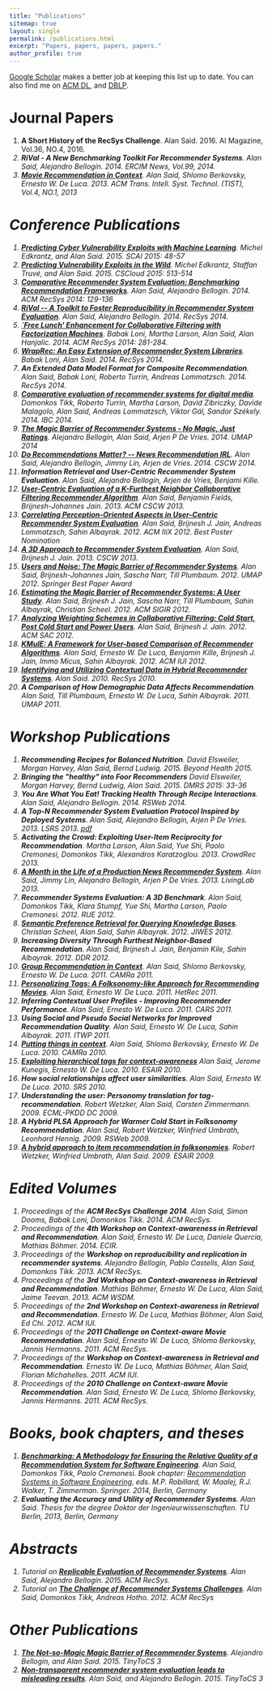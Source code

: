 ```yaml
---
title: "Publications"
sitemap: true
layout: single
permalink: /publications.html
excerpt: "Papers, papers, papers, papers."
author_profile: true
---
```


[Google Scholar](http://scholar.google.com/citations?user=j4cTzn0AAAAJ) makes a better job at keeping this list up to date. You can also find me on [ACM DL](http://dl.acm.org/author_page.cfm?id=81413593442&amp;coll=DL&amp;dl=GUIDE&amp;CFID=54192838&amp;CFTOKEN=44164314), and [DBLP](http://www.informatik.uni-trier.de/~ley/db/indices/a-tree/s/Said:Alan.html). 


# Journal Papers
1. **A Short History of the RecSys Challenge**. Alan Said. 2016. AI Magazine, Vol.36, NO.4, 2016. [<i class="fa fa-fw fa-link" />](http://www.aaai.org/ojs/index.php/aimagazine/article/view/2693)
1. **RiVal - A New Benchmarking Toolkit For Recommender Systems**. Alan Said, Alejandro Bellogín. 2014. ERCIM News, Vol.99, 2014. [<i class="fa fa-fw fa-link" />](http://ercim-news.ercim.eu/en99/special/rival-a-new-benchmarking-toolkit-for-recommender-systems)
1. [**Movie Recommendation in Context**<i class="ai ai-doi" />](http://dx.doi.org/10.1145/2414425.2414438). Alan Said, Shlomo Berkovsky, Ernesto W. De Luca. 2013. ACM Trans. Intell. Syst. Technol. (TIST), Vol.4, NO.1, 2013

# Conference Publications
1. [**Predicting Cyber Vulnerability Exploits with Machine Learning**<i class="ai ai-doi" />](http://dx.doi.org/10.3233/978-1-61499-589-0-48). Michel Edkrantz, and Alan Said. 2015. SCAI 2015: 48-57 <i class="fa fa-fw fa-file-pdf-o" />
1. [**Predicting Vulnerability Exploits in the Wild**<i class="ai ai-doi" />](http://dx.doi.org/10.1109/CSCloud.2015.56). Michel Edkrantz, Staffan Truvé, and Alan Said. 2015. CSCloud 2015: 513-514
1. [**Comparative Recommender System Evaluation: Benchmarking Recommendation Frameworks**<i class="ai ai-doi" />](http://dx.doi.org/10.1145/2645710.2645746). Alan Said, Alejandro Bellogín. 2014. ACM RecSys 2014: 129-136 [<i class="fa fa-fw fa-link" />](http://dl.acm.org/authorize?N91229) [<i class="fa fa-fw fa-youtube-play" />](https://www.youtube.com/watch?v=1jHxGCl8RXc#t=2815)
1. [**RiVal -- A Toolkit to Foster Reproducibility in Recommender System Evaluation**<i class="ai ai-doi" />](http://dx.doi.org/10.1145/2645710.2645712). Alan Said, Alejandro Bellogín. 2014. RecSys 2014.
1. [**`Free Lunch' Enhancement for Collaborative Filtering with Factorization Machines**<i class="ai ai-doi" />](http://dx.doi.org/10.1145/2645710.2645771). Babak Loni, Martha Larson, Alan Said, Alan Hanjalic. 2014. ACM RecSys 2014: 281-284. [<i class="fa fa-fw fa-link" />](http://dl.acm.org/authorize?N20744)
1. [**WrapRec: An Easy Extension of Recommender System Libraries**<i class="ai ai-doi" />](http://dx.doi.org/10.1145/2645710.2645717). Babak Loni, Alan Said. 2014. RecSys 2014.
1. **An Extended Data Model Format for Composite Recommendation**. Alan Said, Babak Loni, Roberto Turrin, Andreas Lommatzsch. 2014. RecSys 2014. [<i class="fa fa-fw fa-file-pdf-o" />](http://ceur-ws.org/Vol-1247/recsys14_poster20.pdf)
1. [**Comparative evaluation of recommender systems for digital media**<i class="ai ai-doi" />](http://dx.doi.org/10.1049/ib.2014.0015). Domonkos Tikk, Roberto Turrin, Martha Larson, David Zibriczky, Davide Malagolo, Alan Said, Andreas Lommatzsch, Viktor Gál, Sandor Székely. 2014. IBC 2014.
1. [**The Magic Barrier of Recommender Systems - No Magic, Just Ratings**<i class="ai ai-doi" />](http://dx.doi.org/10.1007/978-3-319-08786-3_3). Alejandro Bellogín, Alan Said, Arjen P De Vries. 2014. UMAP 2014
1. [**Do Recommendations Matter? -- News Recommendation IRL**<i class="ai ai-doi" />](http://dx.doi.org/10.1145/2556420.2556510). Alan Said, Alejandro Bellogín, Jimmy Lin, Arjen de Vries. 2014. CSCW 2014.
1. **Information Retrieval and User-Centric Recommender System Evaluation**. Alan Said, Alejandro Bellogín, Arjen de Vries, Benjami Kille. [<i class="fa fa-fw fa-file-pdf-o" />](http://ceur-ws.org/Vol-997/umap2013_project_3.pdf)
1. [**User-Centric Evaluation of a K-Furthest Neighbor Collaborative Filtering Recommender Algorithm**<i class="ai ai-doi" />](http://dx.doi.org/10.1145/2441776.2441933). Alan Said, Benjamin Fields, Brijnesh-Johannes Jain. 2013. ACM CSCW 2013.
1. [**Correlating Perception-Oriented Aspects in User-Centric Recommender System Evaluation**<i class="ai ai-doi" />](http://dx.doi.org/10.1145/2362724.2362778). Alan Said, Brijnesh J. Jain, Andreas Lommatzsch, Sahin Albayrak. 2012. ACM IIiX 2012. Best Poster Nomination <i class="fa fa-fw fa-star-o" />
1. [**A 3D Approach to Recommender System Evaluation**<i class="ai ai-doi" />](http://dx.doi.org/10.1145/2441955.2442017). Alan Said, Brijnesh J. Jain. 2013. CSCW 2013.
1. [**Users and Noise: The Magic Barrier of Recommender Systems**<i class="ai ai-doi" />](https://doi.org/10.1007/978-3-642-31454-4_20). Alan Said, Brijnesh-Johannes Jain, Sascha Narr, Till Plumbaum. 2012. UMAP 2012. Springer Best Paper Award <i class="fa fa-fw fa-star" />
1. [**Estimating the Magic Barrier of Recommender Systems: A User Study**<i class="ai ai-doi" />](http://dx.doi.org/10.1145/2348283.2348469). Alan Said, Brijnesh J. Jain, Sascha Narr, Till Plumbaum, Sahin Albayrak, Christian Scheel. 2012. ACM SIGIR 2012.
1. [**Analyzing Weighting Schemes in Collaborative Filtering: Cold Start, Post Cold Start and Power Users**<i class="ai ai-doi" />](http://dx.doi.org/10.1145/2245276.2232114). Alan Said, Brijnesh J. Jain. 2012. ACM SAC 2012.
1. [**KMulE: A Framework for User-based Comparison of Recommender Algorithms**<i class="ai ai-doi" />](http://dx.doi.org/10.1145/2166966.2167034). Alan Said, Ernesto W. De Luca, Benjamin Kille, Brijnesh J. Jain, Immo Micus, Sahin Albayrak. 2012. ACM IUI 2012.
1. [**Identifying and Utilizing Contextual Data in Hybrid Recommender Systems**<i class="ai ai-doi" />](http://dx.doi.org/10.1145/1864708.1864792). Alan Said. 2010. RecSys 2010.
1. **A Comparison of How Demographic Data Affects Recommendation**. Alan Said, Till Plumbaum, Ernesto W. De Luca, Sahin Albayrak. 2011. UMAP 2011. [<i class="fa fa-fw fa-file-pdf-o" />](http://files.alans.se/papers/2011-umap-demographics.pdf)

# Workshop Publications
1. **Recommending Recipes for Balanced Nutrition**. David Elsweiler, Morgan Harvey, Alan Said, Bernd Ludwig. 2015. Beyond Health 2015. [<i class="fa fa-fw fa-file-pdf-o" />](http://files.alans.se/papers/2015-ehealth-nutrition.pdf)
1. **Bringing the "healthy" into Foor Recommenders** David Elsweiler, Morgan Harvey, Bernd Ludwig, Alan Said. 2015. DMRS 2015: 33-36 [<i class="fa fa-fw fa-file-pdf-o" />](http://ceur-ws.org/Vol-1533/paper8.pdf)
1. **You Are What You Eat! Tracking Health Through Recipe Interactions**. Alan Said, Alejandro Bellogín. 2014. RSWeb 2014. [<i class="fa fa-fw fa-file-pdf-o" />](http://ls13-www.cs.uni-dortmund.de/homepage/rsweb2014/papers/rsweb2014_submission_15.pdf)
1. **A Top-N Recommender System Evaluation Protocol Inspired by Deployed Systems**. Alan Said, Alejandro Bellogín, Arjen P De Vries. 2013. LSRS 2013. [<i class="fa fa-fw fa-file-pdf-o" />pdf](http://graphlab.com/files/lsrs2013/paper_12.pdf)
1. **Activating the Crowd: Exploiting User-Item Reciprocity for Recommendation**. Martha Larson, Alan Said, Yue Shi, Paolo Cremonesi, Domonkos Tikk, Alexandros Karatzoglou. 2013. CrowdRec 2013. [<i class="fa fa-fw fa-file-pdf-o" />](http://crowdrec2013.noahlab.com.hk/papers/crowdrec2013_Larson.pdf)
1. [**A Month in the Life of a Production News Recommender System**<i class="ai ai-doi" />](http://dx.doi.org/10.1145/2513150.2513159). Alan Said, Jimmy Lin, Alejandro Bellogín, Arjen P De Vries. 2013. LivingLab 2013.
1. **Recommender Systems Evaluation: A 3D Benchmark**. Alan Said, Domonkos Tikk, Klara Stumpf, Yue Shi, Martha Larson, Paolo Cremonesi. 2012. RUE 2012. [<i class="fa fa-fw fa-file-pdf-o" />](http://ceur-ws.org/Vol-910/paper4.pdf)
1. [**Semantic Preference Retrieval for Querying Knowledge Bases**<i class="ai ai-doi" />](http://dx.doi.org/10.1007/978-3-642-31454-4_20). Christian Scheel, Alan Said, Sahin Albayrak. 2012. JIWES 2012.
1. **Increasing Diversity Through Furthest Neighbor-Based Recommendation**. Alan Said, Brijnesh J. Jain, Benjamin Kile, Sahin Albayrak. 2012. DDR 2012. [<i class="fa fa-fw fa-file-pdf-o" />](http://www.dcs.gla.ac.uk/workshops/ddr2012/papers/p3said.pdf)
1. [**Group Recommendation in Context**<i class="ai ai-doi" />](http://dx.doi.org/10.1145/2096112.2096113). Alan Said, Shlomo Berkovsky, Ernesto W. De Luca. 2011. CAMRa 2011.
1. [**Personalizing Tags: A Folksonomy-like Approach for Recommending Movies**<i class="ai ai-doi" />](http://dx.doi.org/10.1145/2039320.2039328). Alan Said, Ernesto W. De Luca. 2011. HetRec 2011.
1. **Inferring Contextual User Profiles - Improving Recommender Performance**. Alan Said, Ernesto W. De Luca. 2011. CARS 2011.
1. **Using Social and Pseudo Social Networks for Improved Recommendation Quality**. Alan Said, Ernesto W. De Luca, Sahin Albayrak. 2011. ITWP 2011.
1. [**Putting things in context**<i class="ai ai-doi" />](http://dx.doi.org/10.1145/1869652.1869665). Alan Said, Shlomo Berkovsky, Ernesto W. De Luca. 2010. CAMRa 2010.
1. [**Exploiting hierarchical tags for context-awareness**<i class="ai ai-doi" />](http://dx.doi.org/10.1145/1871962.1871984) Alan Said, Jerome Kunegis, Ernesto W. De Luca. 2010. ESAIR 2010.
1. **How social relationships affect user similarities**. Alan Said, Ernesto W. De Luca. 2010. SRS 2010.
1. **Understanding the user: Personomy translation for tag-recommendation**. Robert Wetzker, Alan Said, Carsten Zimmermann. 2009. ECML-PKDD DC 2009.
1. **A Hybrid PLSA Approach for Warmer Cold Start in Folksonomy Recommendation**. Alan Said, Robert Wetzker, Winfried Umbrath, Leonhard Hennig. 2009. RSWeb 2009.
1. [**A hybrid approach to item recommendation in folksonomies**<i class="ai ai-doi" />](http://dx.doi.org/10.1145/1506250.1506255). Robert Wetzker, Winfried Umbrath, Alan Said. 2009. ESAIR 2009.

# Edited Volumes
1. Proceedings of the **ACM RecSys Challenge 2014**. Alan Said, Simon Dooms, Babak Loni, Domonkos Tikk. 2014. ACM RecSys.
1. Proceedings of the **4th Workshop on Context-awareness in Retrieval and Recommendation**. Alan Said, Ernesto W. De Luca, Daniele Quercia, Mathias Böhmer. 2014. ECIR.
1. Proceedings of the **Workshop on reproducibility and replication in recommender systems**. Alejandro Bellogín, Pablo Castells, Alan Said, Domonkos Tikk. 2013. ACM RecSys.
1. Proceedings of the **3rd Workshop on Context-awareness in Retrieval and Recommendation**. Mathias Böhmer, Ernesto W. De Luca, Alan Said, Jaime Teevan. 2013. ACM WSDM.
1. Proceedings of the **2nd Workshop on Context-awareness in Retrieval and Recommendation**. Ernesto W. De Luca, Mathias Böhmer, Alan Said, Ed Chi. 2012. ACM IUI.
1. Proceedings of the **2011 Challenge on Context-aware Movie Recommendation**. Alan Said, Ernesto W. De Luca, Shlomo Berkovsky, Jannis Hermanns. 2011. ACM RecSys.
1. Proceedings of the **Workshop on Context-awareness in Retrieval and Recommendation**. Ernesto W. De Luca, Mathias Böhmer, Alan Said, Florian Michahelles. 2011. ACM IUI.
1. Proceedings of the **2010 Challenge on Context-aware Movie Recommendation**. Alan Said, Ernesto W. De Luca, Shlomo Berkovsky, Jannis Hermanns. 2011. ACM RecSys.

# Books, book chapters, and theses
1. [**Benchmarking: A Methodology for Ensuring the Relative Quality of a Recommendation System for Software Engineering**<i class="ai ai-doi" />](http://dx.doi.org/10.1007/978-3-642-45135-5_11). Alan Said, Domonkos Tikk, Paolo Cremonesi. Book chapter: [Recommendation Systems in Software Engineering](https://www.springer.com/computer/swe/book/978-3-642-45134-8?otherVersion=978-3-642-45135-5), eds. M.P. Robillard, W. Maalej, R.J. Walker, T. Zimmerman. Springer. 2014, Berlin, Germany
1. **Evaluating the Accuracy and Utility of Recommender Systems**. Alan Said. Thesis for the degree Doktor der Ingenieurwissenschaften. TU Berlin, 2013, Berlin, Germany [<i class="fa fa-fw fa-link" />](http://nbn-resolving.de/urn/resolver.pl?urn=urn:nbn:de:kobv:83-opus-39178)

# Abstracts
1. Tutorial on [**Replicable Evaluation of Recommender Systems**<i class="ai ai-doi" />](https://doi.org/10.1145/2792838.2792841). Alan Said, Alejandro Bellogín. 2015. ACM RecSys.
1. Tutorial on [**The Challenge of Recommender Systems Challenges**<i class="ai ai-doi" />](http://dx.doi.org/10.1145/2365952.2365959). Alan Said, Domonkos Tikk, Andreas Hotho. 2012. ACM RecSys

# Other Publications
1. [**The Not-so-Magic Magic Barrier of Recommender Systems**](http://tinytocs.org/vol3/papers/TinyToCS_3_bellogin.pdf). Alejandro Bellogín, and Alan Said. 2015. TinyToCS 3
1. [**Non-transparent recommender system evaluation leads to misleading results**](http://tinytocs.org/vol3/papers/TinyToCS_3_said.pdf). Alan Said, and Alejandro Bellogín. 2015. TinyToCS 3


